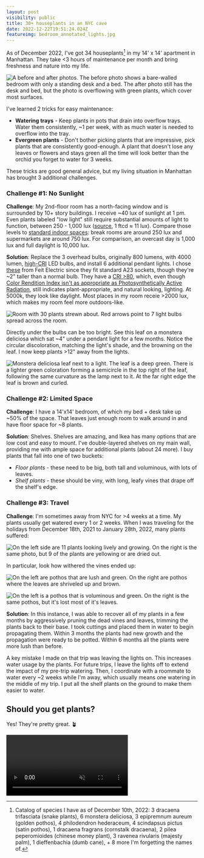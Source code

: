 ```yaml
---
layout: post
visibility: public
title: 30+ houseplants in an NYC cave
date: 2022-12-22T19:51:24.024Z
featureimg: bedroom_annotated_lights.jpg
---
```


As of December 2022, I've got 34 houseplants[^1] in my 14' x 14' apartment in Manhattan. They take <3 hours of maintenance per month and bring freshness and nature into my life.

![A before and after photos. The before photo shows a bare-walled bedroom with only a standing desk and a bed. The after photo still has the desk and bed, but the photo is overflowing with green plants, which cover most surfaces.](bedroom_before_and_after.jpg)

I've learned 2 tricks for easy maintenance:

- **Watering trays** - Keep plants in pots that drain into overflow trays. Water them consistently, ~1 per week, with as much water is needed to overflow into the tray.
- **Evergreen plants** - Don't bother picking plants that are impressive, pick plants that are consistently good-enough. A plant that doesn't lose any leaves or flowers and stays green all the time will look better than the orchid you forget to water for 3 weeks.

These tricks are good general advice, but my living situation in Manhattan has brought 3 additional challenges.

### Challenge #1: No Sunlight

**Challenge**: My 2nd-floor room has a north-facing window and is surrounded by 10+ story buildings. I receive ~40 lux of sunlight at 1 pm. Even plants labeled "low light" still require substantial amounts of light to function, between 250 - 1,000 lux ([source](https://gardeningsolutions.ifas.ufl.edu/plants/houseplants/light-for-houseplants.html), 1 ftcd ≈ 11 lux). Compare those levels to [standard indoor spaces](https://www.engineeringtoolbox.com/light-level-rooms-d_708.html): break rooms are around 250 lux and supermarkets are around 750 lux. For comparison, an overcast day is 1,000 lux and full daylight is 10,000 lux.

**Solution**: Replace the 3 overhead bulbs, originally 800 lumens, with 4000 lumen, [high-CRI](https://en.wikipedia.org/wiki/High-CRI_LED_lighting) LED bulbs, and install 6 additional pendant lights. I chose [these](https://www.feit.com/product/4060-lumen-5000k-non-dimmable-led/) from Feit Electric since they fit standard A23 sockets, though they're ~2" taller than a normal bulb. They have a [CRI >80](https://www.feit.com/wp-content/uploads/2019/07/OM300_850_LED_SpecSheet-2.pdf), which, even though [Color Rendition Index isn't as appropriate as Photosynthetically Active Radiation](https://mygardenandgreenhouse.com/lighting/understanding-cri-par-and-ppfd/), still indicates plant-appropriate, and natural looking, lighting. At 5000k, they look like daylight. Most places in my room receie >2000 lux, which makes my room feel more outdoors-like.

![Room with 30 plants strewn about. Red arrows point to 7 light bulbs spread across the room.](bedroom_annotated_lights.jpg)

Directly under the bulbs can be too bright. See this leaf on a monstera deliciosa which sat ~4" under a pendant light for a few months. Notice the circular discoloration, matching the light's shade, and the browning on the leaf. I now keep plants >12" away from the lights.

![Monstera deliciosa leaf next to a light. The leaf is a deep green. There is a lighter green coloration forming a semicircle in the top right of the leaf, following the same curvature as the lamp next to it. At the far right edge the leaf is brown and curled.](plant_light_burn.jpg)

### Challenge #2: Limited Space

**Challenge**: I have a 14'x14' bedroom, of which my bed + desk take up ~50% of the space. That leaves just enough room to walk around in and have floor space for ~8 plants.

**Solution**: Shelves. Shelves are amazing, and Ikea has many options that are low cost and easy to mount. I've double-layered shelves on my main wall, providing me with ample space for additional plants (about 24 more). I buy plants that fall into one of two buckets:

- _Floor plants_ - these need to be big, both tall and voluminous, with lots of leaves.
- _Shelf plants_ - these should be viny, with long, leafy vines that drape off the shelf's edge.

### Challenge #3: Travel

**Challenge**: I'm sometimes away from NYC for >4 weeks at a time. My plants usually get watered every 1 or 2 weeks. When I was traveling for the holidays from December 18th, 2021 to January 28th, 2022, many plants suffered:

![On the left side are 11 plants looking lively and growing. On the right is the same photo, but 9 of the plants are yellowing or are dried out.](side_by_side_holidays_2022.jpg)

In particular, look how withered the vines ended up:

![On the left are pothos that are lush and green. On the right are pothos where the leaves are shriveled up and brown.](side_by_side_holidays_2022_top_right_shelf.jpg)

![On the left is a pothos that is voluminous and green. On the right is the same pothos, but it's lost most of it's leaves.](side_by_side_holidays_2022_mid_right_shelf.jpg)

**Solution**: In this instance, I was able to recover all of my plants in a few months by aggressively pruning the dead vines and leaves, trimming the plants back to their base. I took cuttings and placed them in water to begin propagating them. Within 3 months the plants had new growth and the propagation were ready to be potted. Within 6 months all the plants were more lush than before.

A key mistake I made on that trip was leaving the lights on. This increases water usage by the plants. For future trips, I leave the lights off to extend the impact of my pre-trip watering. Then, I coordinate with a roommate to water every ~2 weeks while I'm away, which usually means one watering in the middle of my trip. I put all the shelf plants on the ground to make them easier to water.

## Should you get plants?

Yes! They're pretty great. 🪴

<video width="320" muted autoplay loop>
  <source src="peace_lily_being_dramatic.mp4" type="video/mp4">
</video>

[^1]: Catalog of species I have as of December 10th, 2022: 3 dracaena trifasciata (snake plants), 6 monstera deliciosa, 3 epipremnum aureum (golden pothos), 4 philodendron hederaceum, 4 scindapsus pictus (satin pothos), 1 dracaena fragrans (cornstalk dracaena), 2 pilea peperomioides (chinese money plant), 3 ravenea rivularis (majesty palm), 1 dieffenbachia (dumb cane), + 8 more I'm forgetting the names of.
